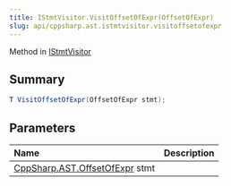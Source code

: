 ```yaml
---
title: IStmtVisitor.VisitOffsetOfExpr(OffsetOfExpr)
slug: api/cppsharp.ast.istmtvisitor.visitoffsetofexpr
---
```

Method in [IStmtVisitor](/api/cppsharp/ast/istmtvisitor)

## Summary



```csharp
T VisitOffsetOfExpr(OffsetOfExpr stmt);
```

## Parameters

|Name|Description|
|:---|:---|
|[CppSharp.AST.OffsetOfExpr](/api/cppsharp/ast/offsetofexpr) stmt||

